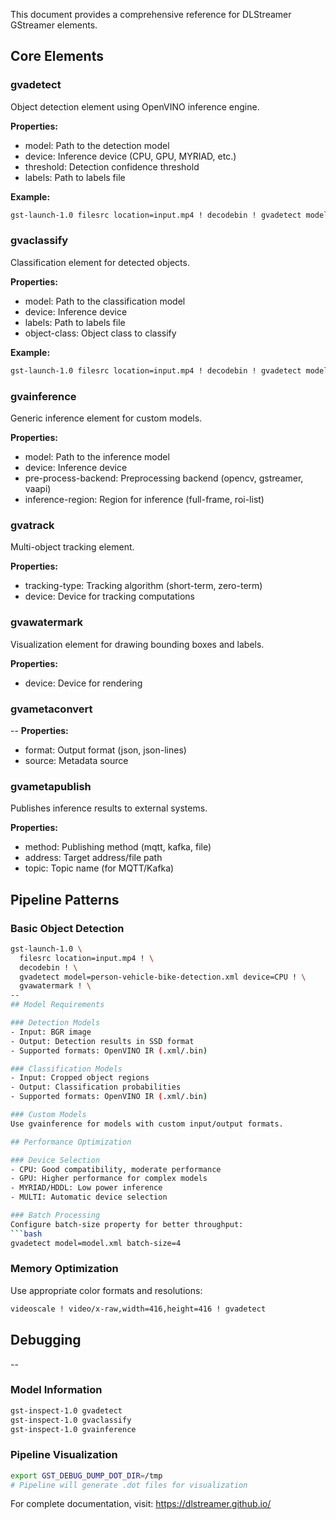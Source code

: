 This document provides a comprehensive reference for DLStreamer GStreamer elements.

## Core Elements

### gvadetect
Object detection element using OpenVINO inference engine.

**Properties:**
- model: Path to the detection model
- device: Inference device (CPU, GPU, MYRIAD, etc.)
- threshold: Detection confidence threshold
- labels: Path to labels file

**Example:**
```bash
gst-launch-1.0 filesrc location=input.mp4 ! decodebin ! gvadetect model=person-detection.xml device=CPU ! gvawatermark ! videoconvert ! autovideosink
```

### gvaclassify  
Classification element for detected objects.

**Properties:**
- model: Path to the classification model
- device: Inference device
- labels: Path to labels file
- object-class: Object class to classify

**Example:**
```bash
gst-launch-1.0 filesrc location=input.mp4 ! decodebin ! gvadetect model=face-detection.xml ! gvaclassify model=age-gender.xml object-class=face ! gvawatermark ! videoconvert ! autovideosink
```

### gvainference
Generic inference element for custom models.

**Properties:**
- model: Path to the inference model
- device: Inference device
- pre-process-backend: Preprocessing backend (opencv, gstreamer, vaapi)
- inference-region: Region for inference (full-frame, roi-list)

### gvatrack
Multi-object tracking element.

**Properties:**
- tracking-type: Tracking algorithm (short-term, zero-term)
- device: Device for tracking computations

### gvawatermark
Visualization element for drawing bounding boxes and labels.

**Properties:**
- device: Device for rendering

### gvametaconvert
--
**Properties:**
- format: Output format (json, json-lines)
- source: Metadata source

### gvametapublish
Publishes inference results to external systems.

**Properties:**
- method: Publishing method (mqtt, kafka, file)
- address: Target address/file path
- topic: Topic name (for MQTT/Kafka)

## Pipeline Patterns

### Basic Object Detection
```bash
gst-launch-1.0 \
  filesrc location=input.mp4 ! \
  decodebin ! \
  gvadetect model=person-vehicle-bike-detection.xml device=CPU ! \
  gvawatermark ! \
--
## Model Requirements

### Detection Models
- Input: BGR image
- Output: Detection results in SSD format
- Supported formats: OpenVINO IR (.xml/.bin)

### Classification Models  
- Input: Cropped object regions
- Output: Classification probabilities
- Supported formats: OpenVINO IR (.xml/.bin)

### Custom Models
Use gvainference for models with custom input/output formats.

## Performance Optimization

### Device Selection
- CPU: Good compatibility, moderate performance
- GPU: Higher performance for complex models
- MYRIAD/HDDL: Low power inference
- MULTI: Automatic device selection

### Batch Processing
Configure batch-size property for better throughput:
```bash
gvadetect model=model.xml batch-size=4
```

### Memory Optimization
Use appropriate color formats and resolutions:
```bash
videoscale ! video/x-raw,width=416,height=416 ! gvadetect
```

## Debugging
--

### Model Information
```bash
gst-inspect-1.0 gvadetect
gst-inspect-1.0 gvaclassify
gst-inspect-1.0 gvainference
```

### Pipeline Visualization
```bash
export GST_DEBUG_DUMP_DOT_DIR=/tmp
# Pipeline will generate .dot files for visualization
```

For complete documentation, visit: https://dlstreamer.github.io/
